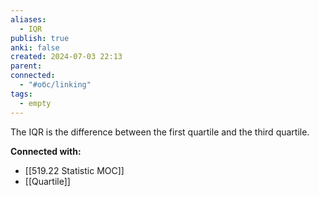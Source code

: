 ```yaml
---
aliases:
  - IQR
publish: true
anki: false
created: 2024-07-03 22:13
parent: 
connected:
  - "#обс/linking"
tags:
  - empty
---
```



The IQR is the difference between the first quartile and the third quartile.





**Connected with:**
- [[519.22 Statistic MOC]]
- [[Quartile]]

